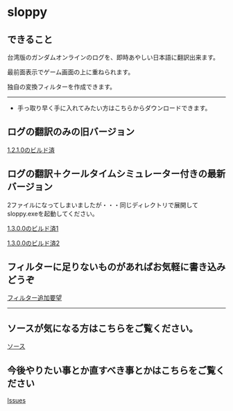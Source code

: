 # sloppy

## できること

台湾版のガンダムオンラインのログを、即時あやしい日本語に翻訳出来ます。

最前面表示でゲーム画面の上に重ねられます。

独自の変換フィルターを作成できます。

-------------------
 * 手っ取り早く手に入れてみたい方はこちらからダウンロードできます。

## ログの翻訳のみの旧バージョン
  [1.2.1.0のビルド済](https://github.com/n416/sloppy/raw/master/sloppy.zip "1.2.0.1のビルド済")

## ログの翻訳＋クールタイムシミュレーター付きの最新バージョン
 2ファイルになってしまいましたが・・・同じディレクトリで展開してsloppy.exeを起動してください。

  [1.3.0.0のビルド済1](https://github.com/n416/sloppy/blob/master/sloppy1.3.0.0_01.zip "1.3.0.0のビルド済1")

  [1.3.0.0のビルド済2](https://github.com/n416/sloppy/blob/master/sloppy1.3.0.0_02.zip "1.3.0.0のビルド済2")


## フィルターに足りないものがあればお気軽に書き込みどうぞ

  [フィルター追加要望](https://github.com/n416/sloppy/issues/6 "フィルター追加")

-------------------

## ソースが気になる方はこちらをご覧ください。

  [ソース](https://github.com/n416/sloppy/tree/master/sloppy "プログラムのディレクトリ")


## 今後やりたい事とか直すべき事とかはこちらをご覧ください

  [Issues](https://github.com/n416/sloppy/issues "Issues")
